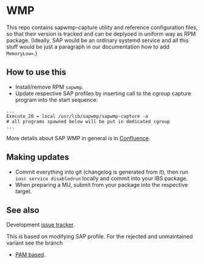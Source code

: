 # WMP

This repo contains sapwmp-capture utility and reference configuration files, so
that their version is tracked and can be deplyoed in uniform way as RPM
package.
(Ideally, SAP would be an ordinary systemd service and all this stuff would be
just a paragraph in our documentation how to add `MemoryLow=`.)

## How to use this

  * Install/remove RPM `sapwmp`.
  * Update respective SAP profiles by inserting call to the cgroup capture
    program into the start sequence:

```
...
Execute_20 = local /usr/lib/sapwmp/sapwmp-capture -a
# all programs spawned below will be put in dedicated cgroup
...
```

More details about SAP WMP in general is in
[Confluence](https://confluence.suse.com/display/SAP/Workload+Memory+Protection).


## Making updates

  * Commit everything into git (changelog is generated from it), then run `iosc
    service disabledrun` locally and commit into your IBS package.
  * When preparing a MU, submit from your package into the respective target.

## See also

Development [issue tracker](https://gitlab.suse.de/mkoutny/wmp-repo/-/issues).

This is based on modifying SAP profile. For the rejected and unmaintained
variant see the branch

  * [PAM based](https://gitlab.suse.de/mkoutny/wmp-repo/tree/pam-rpm).

